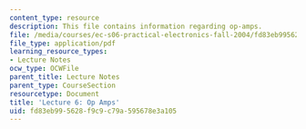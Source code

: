 ```yaml
---
content_type: resource
description: This file contains information regarding op-amps.
file: /media/courses/ec-s06-practical-electronics-fall-2004/fd83eb995628f9c9c79a595678e3a105_MITEC_S06F04_lec06.pdf
file_type: application/pdf
learning_resource_types:
- Lecture Notes
ocw_type: OCWFile
parent_title: Lecture Notes
parent_type: CourseSection
resourcetype: Document
title: 'Lecture 6: Op Amps'
uid: fd83eb99-5628-f9c9-c79a-595678e3a105
---
```

